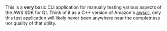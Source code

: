 This is a **very** basic CLI application for manually testing various aspects
of the AWS SDK for Qt.  Think of it as a C++ version of Amazon's [awscli],
only this test application will likely never been anywhere near the completness
nor quality of that utility.

[awscli]: http://aws.amazon.com/cli/ "AWS Command Line Interface"
